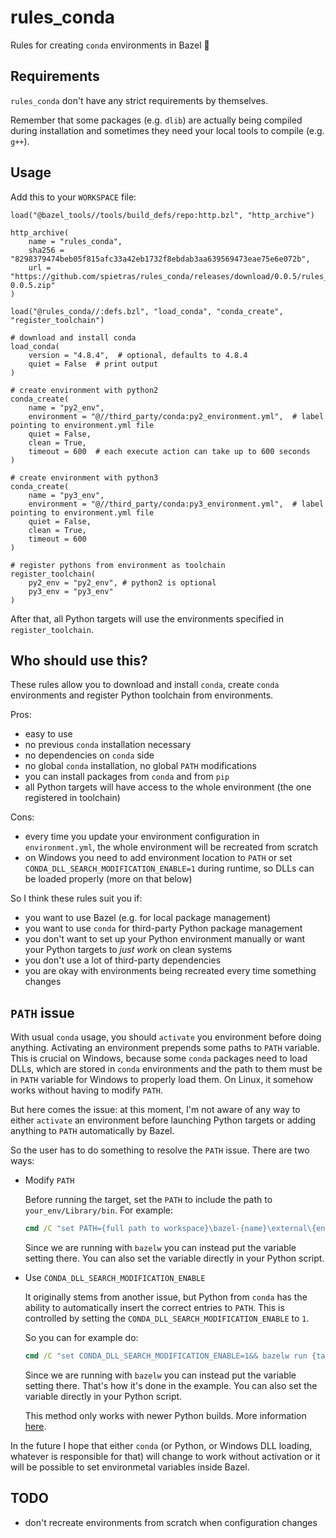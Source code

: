 # rules_conda

Rules for creating `conda` environments in Bazel :green_heart:

## Requirements

`rules_conda` don't have any strict requirements by themselves.

Remember that some packages (e.g. `dlib`) are actually being compiled during installation and sometimes they need your local tools to compile (e.g. `g++`).

## Usage

Add this to your `WORKSPACE` file:

```Starlark
load("@bazel_tools//tools/build_defs/repo:http.bzl", "http_archive")

http_archive(
    name = "rules_conda",
    sha256 = "8298379474beb05f815afc33a42eb1732f8ebdab3aa639569473eae75e6e072b",
    url = "https://github.com/spietras/rules_conda/releases/download/0.0.5/rules_conda-0.0.5.zip"
)

load("@rules_conda//:defs.bzl", "load_conda", "conda_create", "register_toolchain")

# download and install conda
load_conda(
    version = "4.8.4",  # optional, defaults to 4.8.4
    quiet = False  # print output
)

# create environment with python2
conda_create(
    name = "py2_env",
    environment = "@//third_party/conda:py2_environment.yml",  # label pointing to environment.yml file
    quiet = False,
    clean = True,
    timeout = 600  # each execute action can take up to 600 seconds
)

# create environment with python3
conda_create(
    name = "py3_env",
    environment = "@//third_party/conda:py3_environment.yml",  # label pointing to environment.yml file
    quiet = False,
    clean = True,
    timeout = 600
)

# register pythons from environment as toolchain
register_toolchain(
    py2_env = "py2_env", # python2 is optional
    py3_env = "py3_env"
)
```

After that, all Python targets will use the environments specified in `register_toolchain`.

## Who should use this?

These rules allow you to download and install `conda`, create `conda` environments and register Python toolchain from environments.

Pros:

- easy to use
- no previous `conda` installation necessary
- no dependencies on `conda` side
- no global `conda` installation, no global `PATH` modifications
- you can install packages from `conda` and from `pip`
- all Python targets will have access to the whole environment (the one registered in toolchain)

Cons:

- every time you update your environment configuration in `environment.yml`, the whole environment will be recreated from scratch
- on Windows you need to add environment location to `PATH` or set `CONDA_DLL_SEARCH_MODIFICATION_ENABLE=1` during runtime, so DLLs can be loaded properly (more on that below)

So I think these rules suit you if:

- you want to use Bazel (e.g. for local package management)
- you want to use `conda` for third-party Python package management
- you don't want to set up your Python environment manually or want your Python targets to _just work_ on clean systems
- you don't use a lot of third-party dependencies
- you are okay with environments being recreated every time something changes

## `PATH` issue

With usual `conda` usage, you should `activate` you environment before doing anything. Activating an environment prepends some paths to `PATH` variable. This is crucial on Windows, because some `conda` packages need to load DLLs, which are stored in `conda` environments and the path to them must be in `PATH` variable for Windows to properly load them. On Linux, it somehow works without having to modify `PATH`.

But here comes the issue: at this moment, I'm not aware of any way to either `activate` an environment before launching Python targets or adding anything to `PATH` automatically by Bazel.

So the user has to do something to resolve the `PATH` issue. There are two ways:

- Modify `PATH`

  Before running the target, set the `PATH` to include the path to `your_env/Library/bin`. For example:

  ```cmd
  cmd /C "set PATH={full path to workspace}\bazel-{name}\external\{env_name}\{env_name}\Library\bin;%PATH%&& bazelw run {target}"
  ```

  Since we are running with `bazelw` you can instead put the variable setting there. You can also set the variable directly in your Python script.

- Use `CONDA_DLL_SEARCH_MODIFICATION_ENABLE`

  It originally stems from another issue, but Python from `conda` has the ability to automatically insert the correct entries to `PATH`. This is controlled by setting the `CONDA_DLL_SEARCH_MODIFICATION_ENABLE` to `1`.

  So you can for example do:

  ```cmd
  cmd /C "set CONDA_DLL_SEARCH_MODIFICATION_ENABLE=1&& bazelw run {target}"
  ```

  Since we are running with `bazelw` you can instead put the variable setting there. That's how it's done in the example. You can also set the variable directly in your Python script.

  This method only works with newer Python builds. More information [here](https://docs.conda.io/projects/conda/en/latest/user-guide/troubleshooting.html#mkl-library).

In the future I hope that either `conda` (or Python, or Windows DLL loading, whatever is responsible for that) will change to work without activation or it will be possible to set environmetal variables inside Bazel.

## TODO

- don't recreate environments from scratch when configuration changes
